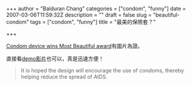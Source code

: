 +++
author = "Balduran Chang"
categories = ["condom", "funny"]
date = 2007-03-06T11:59:32Z
description = ""
draft = false
slug = "beautiful-condom"
tags = ["condom", "funny"]
title = "最美的保險套？"

+++


[Condom device wins Most Beautiful award](http://www.dezeen.com/2007/03/02/condom-device-wins-most-beautiful-award "dezeen � Blog Archive � Condom device wins Most Beautiful award")有圖片為證。

直接看[demo影片](http://www.prontocondoms.co.za/demo_mov.htm "Untitled Document")也可以，真是迅速方便！

> It is hoped the design will encourage the use of condoms, thereby helping reduce the spread of AIDS.

